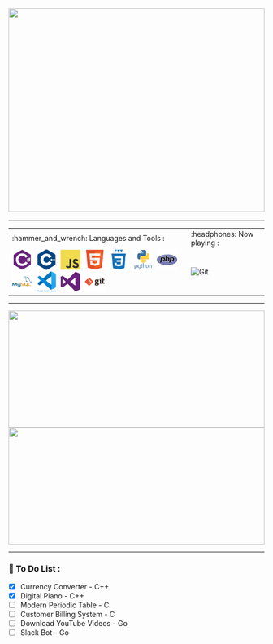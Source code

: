 <div id="header" align="center">
  <img width="100%" height="400" src="https://media.giphy.com/media/AibXOtCbZgwChaOWcz/giphy.gif"/>
</div>


---

  <div>
  <table>
    <tr>
      <td id="test">
        <div>:hammer_and_wrench: Languages and Tools :</div>
      </td>
      <td>
         <div>:headphones: Now playing :</div>  
      </td>
    </tr>
    <tr background-color="var(--color-canvas-default)">
      <td>
        <img src="https://github.com/devicons/devicon/blob/master/icons/csharp/csharp-plain.svg"  title="C#" alt="C#" width="40" height="40"/>&nbsp;
        <img src="https://github.com/devicons/devicon/blob/master/icons/cplusplus/cplusplus-plain.svg"  title="C++" alt="C++" width="40" height="40"/>&nbsp;
        <img src="https://github.com/devicons/devicon/blob/master/icons/javascript/javascript-original.svg" title="JavaScript" alt="JavaScript" width="40" height="40"/>&nbsp;
        <img src="https://github.com/devicons/devicon/blob/master/icons/html5/html5-original.svg" title="HTML5" alt="HTML" width="40" height="40"/>&nbsp;
        <img src="https://github.com/devicons/devicon/blob/master/icons/css3/css3-plain-wordmark.svg"  title="CSS3" alt="CSS" width="40" height="40"/>&nbsp;
        <img src="https://github.com/devicons/devicon/blob/master/icons/python/python-original-wordmark.svg"  title="PY" alt="PY" width="40" height="40"/>&nbsp;
        <img src="https://github.com/devicons/devicon/blob/master/icons/php/php-original.svg" title="PHP" alt="PHP" width="40" height="40"/>&nbsp;
        <img src="https://github.com/devicons/devicon/blob/master/icons/mysql/mysql-original-wordmark.svg" title="MySQL"  alt="MySQL" width="40" height="40"/>&nbsp;
        <img src="https://github.com/devicons/devicon/blob/master/icons/vscode/vscode-original-wordmark.svg"  title="VSC" alt="VSC" width="40" height="40"/>&nbsp;
        <img src="https://github.com/devicons/devicon/blob/master/icons/visualstudio/visualstudio-plain.svg"  title="VS" alt="VS" width="40" height="40"/>&nbsp;
        <img src="https://github.com/devicons/devicon/blob/master/icons/git/git-original-wordmark.svg" title="Git" **alt="Git" width="40" height="40"/>
      </td>
      <td>
        <img src="https://novatorem-mihhaillastovski.vercel.app/api/spotify" title="Git" **alt="Git"/>
      </td>
    </tr>
  </table>
</div>

---  

<a href="https://github.com/MihhailLastovski">
  <img width="100%" height="230" align="center" src="https://streak-stats.demolab.com?user=MihhailLastovski&theme=tokyonight&hide_border=true" />
</a>

<a href="https://github.com/MihhailLastovski">
  <img width="100%" height="230" align="center" src="https://github-readme-stats-mihhaillastovski.vercel.app/api/top-langs/?username=MihhailLastovski&layout=compact&theme=tokyonight&hide_border=true&langs_count=8"/>
</a>

---

### :pushpin: To Do List :

- [x] Currency Converter - С++
- [x] Digital Piano - C++
- [ ] Modern Periodic Table - C
- [ ] Customer Billing System - C
- [ ] Download YouTube Videos - Go
- [ ] Slack Bot - Go

